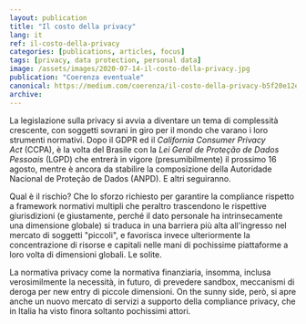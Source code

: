 ```yaml
---
layout: publication
title: "Il costo della privacy"
lang: it
ref: il-costo-della-privacy
categories: [publications, articles, focus]
tags: [privacy, data protection, personal data]
image: /assets/images/2020-07-14-il-costo-della-privacy.jpg
publication: "Coerenza eventuale"
canonical: https://medium.com/coerenza/il-costo-della-privacy-b5f20e12ee32
archive:
---
```


La legislazione sulla privacy si avvia a diventare un tema di complessità crescente, con soggetti sovrani in giro per il mondo che varano i loro strumenti normativi. Dopo il GDPR ed il *California Consumer Privacy Act* (CCPA), è la volta del Brasile con la *Lei Geral de Proteção de Dados Pessoais* (LGPD) che entrerà in vigore (presumibilmente) il prossimo 16 agosto, mentre è ancora da stabilire la composizione della Autoridade Nacional de Proteção de Dados (ANPD). E altri seguiranno.

Qual è il rischio? Che lo sforzo richiesto per garantire la compliance rispetto a framework normativi multipli che peraltro trascendono le rispettive giurisdizioni (e giustamente, perché il dato personale ha intrinsecamente una dimensione globale) si traduca in una barriera più alta all'ingresso nel mercato di soggetti "piccoli", e favorisca invece ulteriormente la concentrazione di risorse e capitali nelle mani di pochissime piattaforme a loro volta di dimensioni globali. Le solite.

La normativa privacy come la normativa finanziaria, insomma, inclusa verosimilmente la necessità, in futuro, di prevedere sandbox, meccanismi di deroga per new entry di piccole dimensioni. On the sunny side, però, si apre anche un nuovo mercato di servizi a supporto della compliance privacy, che in Italia ha visto finora soltanto pochissimi attori.
